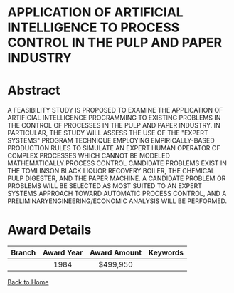 
APPLICATION OF ARTIFICIAL INTELLIGENCE TO PROCESS CONTROL IN THE PULP AND PAPER INDUSTRY
========================================================================================

# Abstract


A FEASIBILITY STUDY IS PROPOSED TO EXAMINE THE APPLICATION OF ARTIFICIAL INTELLIGENCE PROGRAMMING TO EXISTING PROBLEMS IN THE CONTROL OF PROCESSES IN THE PULP AND PAPER INDUSTRY. IN PARTICULAR, THE STUDY WILL ASSESS THE USE OF THE "EXPERT SYSTEMS" PROGRAM TECHNIQUE EMPLOYING EMPIRICALLY-BASED PRODUCTION RULES TO SIMULATE AN EXPERT HUMAN OPERATOR OF COMPLEX PROCESSES WHICH CANNOT BE MODELED MATHEMATICALLY.PROCESS CONTROL CANDIDATE PROBLEMS EXIST IN THE TOMLINSON BLACK LIQUOR RECOVERY BOILER, THE CHEMICAL PULP DIGESTER, AND THE PAPER MACHINE. A CANDIDATE PROBLEM OR PROBLEMS WILL BE SELECTED AS MOST SUITED TO AN EXPERT SYSTEMS APPROACH TOWARD AUTOMATIC PROCESS CONTROL, AND A PRELIMINARYENGINEERING/ECONOMIC ANALYSIS WILL BE PERFORMED.  

# Award Details

|Branch|Award Year|Award Amount|Keywords|
| :---: | :---: | :---: | :---: |
||1984|$499,950||
  
  


[Back to Home](https://github.com/chrischow/dod_sbir_awards#863)